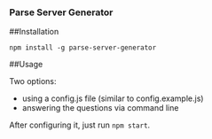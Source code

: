 ### Parse Server Generator

##Installation

`npm install -g parse-server-generator`

##Usage

Two options:

* using a config.js file (similar to config.example.js)
* answering the questions via command line

After configuring it, just run `npm start`.
